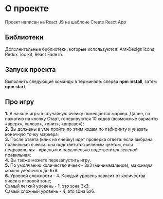 # О проекте

Проект написан на React JS на шаблоне Create React App

## Библиотеки

Дополнительные библиотеки, которые используются: Ant-Design icons, Redux Toolkit, React Fade in.

## Запуск проекта

Выполнить следующие команды в терминале: сперва **npm install**, затем **npm start**

## Про игру

**1.** В начале игры в случайную ячейку помещается маркер. Далее, по нажатию на кнопку Старт, генерируются 10 ходов (возможные варианты «вверх», «влево», «вниз», «вправо»);  
**2.** Вы должены в уме пройти по этим ходам по лабиринту и указать конечную точку маркера;  
**3.** После ответа (клик на ячейку) идет проверка ответа: если выбрана правильная ячейка: она подстветится зеленым цветом, если неправильная - красным и параллельно подстветится зеленой правильная;  
**4.** Вы также можете перезапустить игру.  
**5.** По умолчанию количество ячеек - 3x3 (миниммальное), максимум можно увеличить до 6х6.  
**6.** Уровней сложности - 4. Каждый уровень зависит от количества ячеек в игровой зоне;  
     Самый легкий уровень - 1, это зона 3х3;  
     Самый сложный уровень - 4, это зона 6х6.

